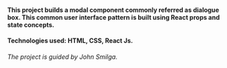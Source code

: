 #### This project builds a modal component commonly referred as dialogue box. This common user interface pattern is built using React props and state concepts.

#### Technologies used: HTML, CSS, React Js.

###### The project is guided by John Smilga.
